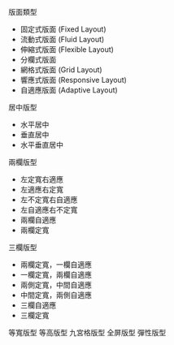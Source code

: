 版面類型
- 固定式版面 (Fixed Layout)
- 流動式版面 (Fluid Layout)
- 伸縮式版面 (Flexible Layout)
- 分欄式版面
- 網格式版面 (Grid Layout)
- 響應式版面 (Responsive Layout)
- 自適應版面 (Adaptive Layout)

居中版型
- 水平居中
- 垂直居中
- 水平垂直居中

兩欄版型
- 左定寬右適應
- 左適應右定寬
- 左不定寬右自適應
- 左自適應右不定寬
- 兩欄自適應
- 兩欄定寬

三欄版型
- 兩欄定寬，一欄自適應
- 一欄定寬，兩欄自適應
- 兩側定寬，中間自適應
- 中間定寬，兩側自適應
- 三欄自適應
- 三欄定寬

等寬版型
等高版型
九宮格版型
全屏版型
彈性版型